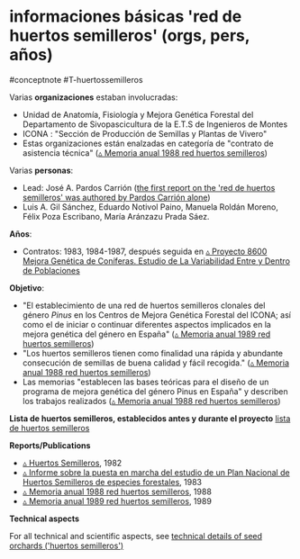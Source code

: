 # informaciones básicas 'red de huertos semilleros' (orgs, pers, años)
#conceptnote #T-huertossemilleros 


Varias **organizaciones** estaban involucradas:
-   Unidad de Anatomía, Fisiología y Mejora Genética Forestal del Departamento de Sivopascicultura de la E.T.S de Ingenieros de Montes
-   ICONA : "Sección de Producción de Semillas y Plantas de Vivero"
-   Estas organizaciones están enalzadas en categoría de "contrato de asistencia técnica" ([▵  Memoria anual 1988 red huertos semilleros](▵%20%20Memoria%20anual%201988%20red%20huertos%20semilleros.md))

Varias **personas**:
- Lead: José A. Pardos Carrión ([the first report on the 'red de huertos semilleros' was authored by Pardos Carrión alone](the%20first%20report%20on%20the%20'red%20de%20huertos%20semilleros'%20was%20authored%20by%20Pardos%20Carrión%20alone.md))
- Luis A. Gil Sánchez, Eduardo Notivol Paino, Manuela Roldán Moreno, Félix Poza Escribano, María Aránzazu Prada Sáez.

**Años**: 
-   Contratos: 1983, 1984-1987, después seguida en [▵ Proyecto 8600 Mejora Genética de Coníferas. Estudio de La Variabilidad Entre y Dentro de Poblaciones](▵%20Proyecto%208600%20Mejora%20Genética%20de%20Coníferas.%20Estudio%20de%20La%20Variabilidad%20Entre%20y%20Dentro%20de%20Poblaciones.md)

**Objetivo**: 
- "El establecimiento de una red de huertos semilleros clonales del género *Pinus* en los Centros de Mejora Genética Forestal del ICONA; así como el de iniciar o continuar diferentes aspectos implicados en la mejora genética del género en España" ([▵ Memoria anual 1989 red huertos semilleros](▵%20Memoria%20anual%201989%20red%20huertos%20semilleros.md))
- "Los huertos semilleros tienen como finalidad una rápida y abundante consecución de semillas de buena calidad y fácil recogida." ([▵  Memoria anual 1988 red huertos semilleros](▵%20%20Memoria%20anual%201988%20red%20huertos%20semilleros.md))
-  Las memorias "establecen las bases teóricas para el diseño de un programa de mejora genética del género Pinus en España" y describen los trabajos realizados ([▵  Memoria anual 1988 red huertos semilleros](▵%20%20Memoria%20anual%201988%20red%20huertos%20semilleros.md))

**Lista de huertos semilleros, establecidos antes y durante el proyecto**
[lista de huertos semilleros](lista%20de%20huertos%20semilleros.md)


**Reports/Publications**
- [▵ Huertos Semilleros](▵%20Huertos%20Semilleros.md), 1982
- [▵ Informe sobre la puesta en marcha del estudio de un Plan Nacional de Huertos Semilleros de especies forestales](▵%20Informe%20sobre%20la%20puesta%20en%20marcha%20del%20estudio%20de%20un%20Plan%20Nacional%20de%20Huertos%20Semilleros%20de%20especies%20forestales.md), 1983
-  [▵  Memoria anual 1988 red huertos semilleros](▵%20%20Memoria%20anual%201988%20red%20huertos%20semilleros.md), 1988
- [▵ Memoria anual 1989 red huertos semilleros](▵%20Memoria%20anual%201989%20red%20huertos%20semilleros.md), 1989


**Technical aspects**

For all technical and scientific aspects, see [technical details of seed orchards ('huertos semilleros')](technical%20details%20of%20seed%20orchards%20('huertos%20semilleros').md)

